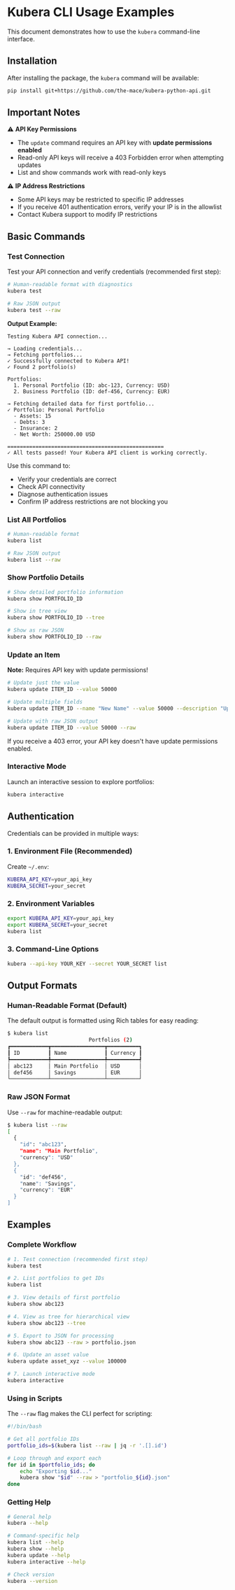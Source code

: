 # Kubera CLI Usage Examples

This document demonstrates how to use the `kubera` command-line interface.

## Installation

After installing the package, the `kubera` command will be available:

```bash
pip install git+https://github.com/the-mace/kubera-python-api.git
```

## Important Notes

⚠️ **API Key Permissions**
- The `update` command requires an API key with **update permissions enabled**
- Read-only API keys will receive a 403 Forbidden error when attempting updates
- List and show commands work with read-only keys

⚠️ **IP Address Restrictions**
- Some API keys may be restricted to specific IP addresses
- If you receive 401 authentication errors, verify your IP is in the allowlist
- Contact Kubera support to modify IP restrictions

## Basic Commands

### Test Connection

Test your API connection and verify credentials (recommended first step):

```bash
# Human-readable format with diagnostics
kubera test

# Raw JSON output
kubera test --raw
```

**Output Example:**
```
Testing Kubera API connection...

→ Loading credentials...
→ Fetching portfolios...
✓ Successfully connected to Kubera API!
✓ Found 2 portfolio(s)

Portfolios:
  1. Personal Portfolio (ID: abc-123, Currency: USD)
  2. Business Portfolio (ID: def-456, Currency: EUR)

→ Fetching detailed data for first portfolio...
✓ Portfolio: Personal Portfolio
  - Assets: 15
  - Debts: 3
  - Insurance: 2
  - Net Worth: 250000.00 USD

==================================================
✓ All tests passed! Your Kubera API client is working correctly.
```

Use this command to:
- Verify your credentials are correct
- Check API connectivity
- Diagnose authentication issues
- Confirm IP address restrictions are not blocking you

### List All Portfolios

```bash
# Human-readable format
kubera list

# Raw JSON output
kubera list --raw
```

### Show Portfolio Details

```bash
# Show detailed portfolio information
kubera show PORTFOLIO_ID

# Show in tree view
kubera show PORTFOLIO_ID --tree

# Show as raw JSON
kubera show PORTFOLIO_ID --raw
```

### Update an Item

**Note:** Requires API key with update permissions!

```bash
# Update just the value
kubera update ITEM_ID --value 50000

# Update multiple fields
kubera update ITEM_ID --name "New Name" --value 50000 --description "Updated"

# Update with raw JSON output
kubera update ITEM_ID --value 50000 --raw
```

If you receive a 403 error, your API key doesn't have update permissions enabled.

### Interactive Mode

Launch an interactive session to explore portfolios:

```bash
kubera interactive
```

## Authentication

Credentials can be provided in multiple ways:

### 1. Environment File (Recommended)

Create `~/.env`:
```bash
KUBERA_API_KEY=your_api_key
KUBERA_SECRET=your_secret
```

### 2. Environment Variables

```bash
export KUBERA_API_KEY=your_api_key
export KUBERA_SECRET=your_secret
kubera list
```

### 3. Command-Line Options

```bash
kubera --api-key YOUR_KEY --secret YOUR_SECRET list
```

## Output Formats

### Human-Readable Format (Default)

The default output is formatted using Rich tables for easy reading:

```bash
$ kubera list
                          Portfolios (2)
┏━━━━━━━━━━━━┳━━━━━━━━━━━━━━━━━┳━━━━━━━━━━┓
┃ ID         ┃ Name            ┃ Currency ┃
┡━━━━━━━━━━━━╇━━━━━━━━━━━━━━━━━╇━━━━━━━━━━┩
│ abc123     │ Main Portfolio  │ USD      │
│ def456     │ Savings         │ EUR      │
└────────────┴─────────────────┴──────────┘
```

### Raw JSON Format

Use `--raw` for machine-readable output:

```bash
$ kubera list --raw
[
  {
    "id": "abc123",
    "name": "Main Portfolio",
    "currency": "USD"
  },
  {
    "id": "def456",
    "name": "Savings",
    "currency": "EUR"
  }
]
```

## Examples

### Complete Workflow

```bash
# 1. Test connection (recommended first step)
kubera test

# 2. List portfolios to get IDs
kubera list

# 3. View details of first portfolio
kubera show abc123

# 4. View as tree for hierarchical view
kubera show abc123 --tree

# 5. Export to JSON for processing
kubera show abc123 --raw > portfolio.json

# 6. Update an asset value
kubera update asset_xyz --value 100000

# 7. Launch interactive mode
kubera interactive
```

### Using in Scripts

The `--raw` flag makes the CLI perfect for scripting:

```bash
#!/bin/bash

# Get all portfolio IDs
portfolio_ids=$(kubera list --raw | jq -r '.[].id')

# Loop through and export each
for id in $portfolio_ids; do
    echo "Exporting $id..."
    kubera show "$id" --raw > "portfolio_${id}.json"
done
```

### Getting Help

```bash
# General help
kubera --help

# Command-specific help
kubera list --help
kubera show --help
kubera update --help
kubera interactive --help

# Check version
kubera --version
```

